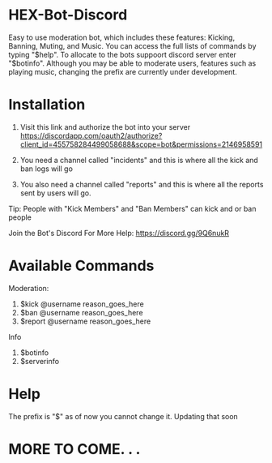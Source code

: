 # HEX-Bot-Discord
Easy to use moderation bot, which includes these features: Kicking, Banning, Muting, and Music. You can access the full lists of commands by typing "$help". To allocate to the bots suppoort discord server enter "$botinfo". Although you may be able to moderate users, features such as playing music, changing the prefix are currently under development.

# Installation
1.  Visit this link and authorize the bot into your server https://discordapp.com/oauth2/authorize?client_id=455758284499058688&scope=bot&permissions=2146958591

2. You need a channel called "incidents" and this is where all the kick and ban logs will go

3. You also need a channel called "reports" and this is where all the reports sent by users will go.

Tip: People with "Kick Members" and "Ban Members" can kick and or ban people

Join the Bot's Discord For More Help: https://discord.gg/9Q6nukR

# Available Commands
Moderation:
1. $kick @username reason_goes_here
2. $ban @username reason_goes_here
3. $report @username reason_goes_here

Info
1. $botinfo
2. $serverinfo

# Help
The prefix is "$" as of now you cannot change it. Updating that soon

# MORE TO COME. . .
